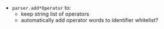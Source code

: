
- `parser.add*Operator` to:
	- keep string list of operators
	- automatically add operator words to identifier whitelist?


